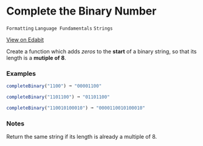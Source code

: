 # Complete the Binary Number

`Formatting` `Language Fundamentals` `Strings`

[View on Edabit](https://edabit.com/challenge/HpmC7qQpLeGqj6RCg)

Create a function which adds _zeros_ to the **start** of a binary string, so that its length is a **mutiple of 8**.

### Examples

```js
completeBinary("1100") ➞ "00001100"

completeBinary("1101100") ➞ "01101100"

completeBinary("110010100010") ➞ "0000110010100010"
```

### Notes

Return the same string if its length is already a multiple of 8.
